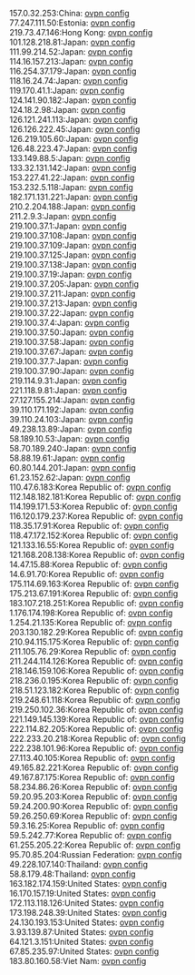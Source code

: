 157.0.32.253:China: [ovpn config](vpn/157_0_32_253.ovpn)  
77.247.111.50:Estonia: [ovpn config](vpn/77_247_111_50.ovpn)  
219.73.47.146:Hong Kong: [ovpn config](vpn/219_73_47_146.ovpn)  
101.128.218.81:Japan: [ovpn config](vpn/101_128_218_81.ovpn)  
111.99.214.52:Japan: [ovpn config](vpn/111_99_214_52.ovpn)  
114.16.157.213:Japan: [ovpn config](vpn/114_16_157_213.ovpn)  
116.254.37.179:Japan: [ovpn config](vpn/116_254_37_179.ovpn)  
118.16.24.74:Japan: [ovpn config](vpn/118_16_24_74.ovpn)  
119.170.41.1:Japan: [ovpn config](vpn/119_170_41_1.ovpn)  
124.141.90.182:Japan: [ovpn config](vpn/124_141_90_182.ovpn)  
124.18.2.98:Japan: [ovpn config](vpn/124_18_2_98.ovpn)  
126.121.241.113:Japan: [ovpn config](vpn/126_121_241_113.ovpn)  
126.126.222.45:Japan: [ovpn config](vpn/126_126_222_45.ovpn)  
126.219.105.60:Japan: [ovpn config](vpn/126_219_105_60.ovpn)  
126.48.223.47:Japan: [ovpn config](vpn/126_48_223_47.ovpn)  
133.149.88.5:Japan: [ovpn config](vpn/133_149_88_5.ovpn)  
133.32.131.142:Japan: [ovpn config](vpn/133_32_131_142.ovpn)  
153.227.41.22:Japan: [ovpn config](vpn/153_227_41_22.ovpn)  
153.232.5.118:Japan: [ovpn config](vpn/153_232_5_118.ovpn)  
182.171.131.221:Japan: [ovpn config](vpn/182_171_131_221.ovpn)  
210.2.204.188:Japan: [ovpn config](vpn/210_2_204_188.ovpn)  
211.2.9.3:Japan: [ovpn config](vpn/211_2_9_3.ovpn)  
219.100.37.1:Japan: [ovpn config](vpn/219_100_37_1.ovpn)  
219.100.37.108:Japan: [ovpn config](vpn/219_100_37_108.ovpn)  
219.100.37.109:Japan: [ovpn config](vpn/219_100_37_109.ovpn)  
219.100.37.125:Japan: [ovpn config](vpn/219_100_37_125.ovpn)  
219.100.37.138:Japan: [ovpn config](vpn/219_100_37_138.ovpn)  
219.100.37.19:Japan: [ovpn config](vpn/219_100_37_19.ovpn)  
219.100.37.205:Japan: [ovpn config](vpn/219_100_37_205.ovpn)  
219.100.37.211:Japan: [ovpn config](vpn/219_100_37_211.ovpn)  
219.100.37.213:Japan: [ovpn config](vpn/219_100_37_213.ovpn)  
219.100.37.22:Japan: [ovpn config](vpn/219_100_37_22.ovpn)  
219.100.37.4:Japan: [ovpn config](vpn/219_100_37_4.ovpn)  
219.100.37.50:Japan: [ovpn config](vpn/219_100_37_50.ovpn)  
219.100.37.58:Japan: [ovpn config](vpn/219_100_37_58.ovpn)  
219.100.37.67:Japan: [ovpn config](vpn/219_100_37_67.ovpn)  
219.100.37.7:Japan: [ovpn config](vpn/219_100_37_7.ovpn)  
219.100.37.90:Japan: [ovpn config](vpn/219_100_37_90.ovpn)  
219.114.9.31:Japan: [ovpn config](vpn/219_114_9_31.ovpn)  
221.118.9.81:Japan: [ovpn config](vpn/221_118_9_81.ovpn)  
27.127.155.214:Japan: [ovpn config](vpn/27_127_155_214.ovpn)  
39.110.171.192:Japan: [ovpn config](vpn/39_110_171_192.ovpn)  
39.110.24.103:Japan: [ovpn config](vpn/39_110_24_103.ovpn)  
49.238.13.89:Japan: [ovpn config](vpn/49_238_13_89.ovpn)  
58.189.10.53:Japan: [ovpn config](vpn/58_189_10_53.ovpn)  
58.70.189.240:Japan: [ovpn config](vpn/58_70_189_240.ovpn)  
58.88.19.61:Japan: [ovpn config](vpn/58_88_19_61.ovpn)  
60.80.144.201:Japan: [ovpn config](vpn/60_80_144_201.ovpn)  
61.23.152.62:Japan: [ovpn config](vpn/61_23_152_62.ovpn)  
110.47.6.183:Korea Republic of: [ovpn config](vpn/110_47_6_183.ovpn)  
112.148.182.181:Korea Republic of: [ovpn config](vpn/112_148_182_181.ovpn)  
114.199.171.53:Korea Republic of: [ovpn config](vpn/114_199_171_53.ovpn)  
116.120.179.237:Korea Republic of: [ovpn config](vpn/116_120_179_237.ovpn)  
118.35.17.91:Korea Republic of: [ovpn config](vpn/118_35_17_91.ovpn)  
118.47.172.152:Korea Republic of: [ovpn config](vpn/118_47_172_152.ovpn)  
121.133.16.55:Korea Republic of: [ovpn config](vpn/121_133_16_55.ovpn)  
121.168.208.138:Korea Republic of: [ovpn config](vpn/121_168_208_138.ovpn)  
14.47.15.88:Korea Republic of: [ovpn config](vpn/14_47_15_88.ovpn)  
14.6.91.70:Korea Republic of: [ovpn config](vpn/14_6_91_70.ovpn)  
175.114.69.163:Korea Republic of: [ovpn config](vpn/175_114_69_163.ovpn)  
175.213.67.191:Korea Republic of: [ovpn config](vpn/175_213_67_191.ovpn)  
183.107.218.251:Korea Republic of: [ovpn config](vpn/183_107_218_251.ovpn)  
1.176.174.198:Korea Republic of: [ovpn config](vpn/1_176_174_198.ovpn)  
1.254.21.135:Korea Republic of: [ovpn config](vpn/1_254_21_135.ovpn)  
203.130.182.29:Korea Republic of: [ovpn config](vpn/203_130_182_29.ovpn)  
210.94.115.175:Korea Republic of: [ovpn config](vpn/210_94_115_175.ovpn)  
211.105.76.29:Korea Republic of: [ovpn config](vpn/211_105_76_29.ovpn)  
211.244.114.126:Korea Republic of: [ovpn config](vpn/211_244_114_126.ovpn)  
218.146.159.106:Korea Republic of: [ovpn config](vpn/218_146_159_106.ovpn)  
218.236.0.195:Korea Republic of: [ovpn config](vpn/218_236_0_195.ovpn)  
218.51.123.182:Korea Republic of: [ovpn config](vpn/218_51_123_182.ovpn)  
219.248.61.118:Korea Republic of: [ovpn config](vpn/219_248_61_118.ovpn)  
219.250.102.36:Korea Republic of: [ovpn config](vpn/219_250_102_36.ovpn)  
221.149.145.139:Korea Republic of: [ovpn config](vpn/221_149_145_139.ovpn)  
222.114.82.205:Korea Republic of: [ovpn config](vpn/222_114_82_205.ovpn)  
222.233.20.218:Korea Republic of: [ovpn config](vpn/222_233_20_218.ovpn)  
222.238.101.96:Korea Republic of: [ovpn config](vpn/222_238_101_96.ovpn)  
27.113.40.105:Korea Republic of: [ovpn config](vpn/27_113_40_105.ovpn)  
49.165.82.221:Korea Republic of: [ovpn config](vpn/49_165_82_221.ovpn)  
49.167.87.175:Korea Republic of: [ovpn config](vpn/49_167_87_175.ovpn)  
58.234.86.26:Korea Republic of: [ovpn config](vpn/58_234_86_26.ovpn)  
59.20.95.203:Korea Republic of: [ovpn config](vpn/59_20_95_203.ovpn)  
59.24.200.90:Korea Republic of: [ovpn config](vpn/59_24_200_90.ovpn)  
59.26.250.69:Korea Republic of: [ovpn config](vpn/59_26_250_69.ovpn)  
59.3.16.25:Korea Republic of: [ovpn config](vpn/59_3_16_25.ovpn)  
59.5.242.77:Korea Republic of: [ovpn config](vpn/59_5_242_77.ovpn)  
61.255.205.22:Korea Republic of: [ovpn config](vpn/61_255_205_22.ovpn)  
95.70.85.204:Russian Federation: [ovpn config](vpn/95_70_85_204.ovpn)  
49.228.107.140:Thailand: [ovpn config](vpn/49_228_107_140.ovpn)  
58.8.179.48:Thailand: [ovpn config](vpn/58_8_179_48.ovpn)  
163.182.174.159:United States: [ovpn config](vpn/163_182_174_159.ovpn)  
16.170.157.19:United States: [ovpn config](vpn/16_170_157_19.ovpn)  
172.113.118.126:United States: [ovpn config](vpn/172_113_118_126.ovpn)  
173.198.248.39:United States: [ovpn config](vpn/173_198_248_39.ovpn)  
24.130.193.153:United States: [ovpn config](vpn/24_130_193_153.ovpn)  
3.93.139.87:United States: [ovpn config](vpn/3_93_139_87.ovpn)  
64.121.3.151:United States: [ovpn config](vpn/64_121_3_151.ovpn)  
67.85.235.97:United States: [ovpn config](vpn/67_85_235_97.ovpn)  
183.80.160.58:Viet Nam: [ovpn config](vpn/183_80_160_58.ovpn)  
